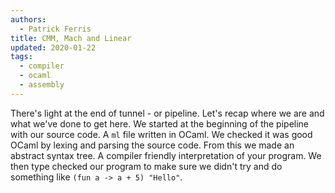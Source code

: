 ```yaml
---
authors:
  - Patrick Ferris 
title: CMM, Mach and Linear
updated: 2020-01-22
tags:
  - compiler
  - ocaml 
  - assembly
---
```


There's light at the end of tunnel - or pipeline. Let's recap where we are and what we've done to get here. We started at the beginning of the pipeline with our source code. A `ml` file written in OCaml. We checked it was good OCaml by lexing and parsing the source code. From this we made an abstract syntax tree. A compiler friendly interpretation of your program. We then type checked our program to make sure we didn't try and do something like `(fun a -> a + 5) "Hello"`. 

